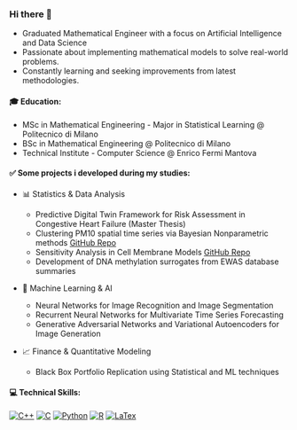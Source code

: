 ### Hi there 👋

- Graduated Mathematical Engineer with a focus on Artificial Intelligence and Data Science<!-- Statistical, Machine, and Deep Learning.-->
- Passionate about implementing mathematical models to solve real-world problems. <!-- , with focus on finance and health sciences. -->
- Constantly learning and seeking improvements from latest methodologies. <!-- keeping track of the latest developments in these areas.. -->

<!-- I'm a Graduated Mathematical Engineer specialized in Artificial Intelligence and Data Science.\
I enjoy implementing mathematical models to solve real-world problems and constantly learning.\ 
to refine them using latest methodologies. -->

#### 🎓 Education:
- MSc in Mathematical Engineering - Major in Statistical Learning @ Politecnico di Milano
- BSc in Mathematical Engineering @ Politecnico di Milano
- Technical Institute - Computer Science @ Enrico Fermi Mantova

#### ✅ Some projects i developed during my studies:
- 📊 Statistics & Data Analysis

  - Predictive Digital Twin Framework for Risk Assessment in Congestive Heart Failure (Master Thesis)
  - Clustering PM10 spatial time series via Bayesian Nonparametric methods [GitHub Repo](https://github.com/DavideCarne/PM10_BAYESIAN)
  - Sensitivity Analysis in Cell Membrane Models [GitHub Repo](https://github.com/DavideCarne/compstat_uq)  <!-- Computational Neuroscience -->
  - Development of DNA methylation surrogates from EWAS database summaries
 
- 🤖 Machine Learning & AI
  - Neural Networks for Image Recognition and Image Segmentation
  - Recurrent Neural Networks for Multivariate Time Series Forecasting
  - Generative Adversarial Networks and Variational Autoencoders for Image Generation 
 
- 📈 Finance & Quantitative Modeling
  - Black Box Portfolio Replication using Statistical and ML techniques

#### 💻 Technical Skills:
[![C++](https://img.shields.io/badge/C%2B%2B-00599C?style=for-the-badge&logo=c%2B%2B&logoColor=white)]() 
[![C](	https://img.shields.io/badge/C-00599C?style=for-the-badge&logo=c&logoColor=white)]() 
[![Python](https://img.shields.io/badge/Python-FFD43B?style=for-the-badge&logo=python&logoColor=blue)]()
[![R](https://img.shields.io/badge/R-276DC3?style=for-the-badge&logo=r&logoColor=white)]() 
[![LaTex](https://img.shields.io/badge/LaTeX-47A141?style=for-the-badge&logo=LaTeX&logoColor=white)]()



<!--
**DavideCarne/DavideCarne** is a ✨ _special_ ✨ repository because its `README.md` (this file) appears on your GitHub profile.

#### 🔗 Contacts:
[![Email](https://img.shields.io/badge/Gmail-D14836?style=for-the-badge&logo=gmail&logoColor=white)](mailto:davide1.carnevali@mail.polimi.it) 
[![LinkedIn](https://img.shields.io/badge/LinkedIn-0077B5?style=for-the-badge&logo=linkedin&logoColor=white)](https://www.linkedin.com/in/davide-carnevali/)

Here are some ideas to get you started:

- 🔭 I’m currently working on ...
- 🌱 I’m currently learning ...
- 👯 I’m looking to collaborate on ...
- 🤔 I’m looking for help with ...
- 💬 Ask me about ...
- 📫 How to reach me: ...
- 😄 Pronouns: ...
- ⚡ Fun fact: ...
- 📊 Interested in exploring the intersection of statistics, mathematics, and computer science.
- Experienced in implementing machine learning algorithms and data analysis techniques.
-->
